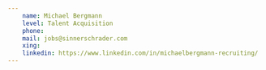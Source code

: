 ```yaml
---
    name: Michael Bergmann
    level: Talent Acquisition
    phone: 
    mail: jobs@sinnerschrader.com
    xing: 
    linkedin: https://www.linkedin.com/in/michaelbergmann-recruiting/
---
```


